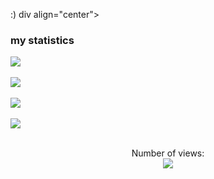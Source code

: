 :)
div align="center">
    <h3> my statistics</h3>
    <img src="https://activity-graph.herokuapp.com/graph?username=akyai"><br /><br />
    <img src="https://github-readme-stats.vercel.app/api?username=akyai&show_icons=true&theme=jolly&count_private=true" /><br /><br />
    <img src="https://github-readme-stats.vercel.app/api/wakatime?username=akyai&theme=jolly&count_private=true" /><br /><br />
    <img align="center" src="https://github-readme-stats.vercel.app/api/top-langs/?username=akyai&layout=compact&theme=jolly&count_private=true" /><br />
</div>


<p align="center">
    <br>Number of views: <br>
    <img src="https://profile-counter.glitch.me/akyai/count.svg" />
</p>
